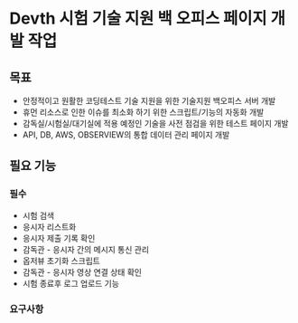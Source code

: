 # Devth 시험 기술 지원 백 오피스 페이지 개발 작업
## 목표
- 안정적이고 원활한 코딩테스트 기술 지원을 위한 기술지원 백오피스 서버 개발
- 휴먼 리소스로 인한 이슈를 최소화 하기 위한 스크립트/기능의 자동화 개발
- 감독실/시험실/대기실에 적용 예정인 기술을 사전 점검을 위한 테스트 페이지 개발
- API, DB, AWS, OBSERVIEW의 통합 데이터 관리 페이지 개발

## 필요 기능
### 필수
- 시험 검색
- 응시자 리스트화
- 응시자 제출 기록 확인
- 감독관 - 응시자 간의 메시지 통신 관리
- 옵저뷰 초기화 스크립트
- 감독관 - 응시자 영상 연결 상태 확인
- 시험 종료후 로그 업로드 기능

### 요구사항